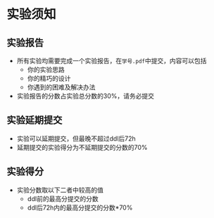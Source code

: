 # 实验须知

## 实验报告

- 所有实验均需要完成一个实验报告，在`学号.pdf`中提交，内容可以包括
    - 你的实验思路
    - 你的精巧的设计
    - 你遇到的困难及解决办法
- 实验报告的分数占实验总分数的30%，请务必提交

## 实验延期提交

- 实验可以延期提交，但最晚不超过ddl后72h
- 延期提交的实验得分为不延期提交的分数的70%

## 实验得分

- 实验分数取以下二者中较高的值
    - ddl前的最高分提交的分数
    - ddl后72h内的最高分提交的分数*70%